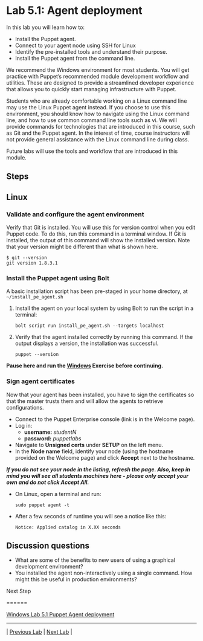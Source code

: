 # Lab 5.1: Agent deployment

In this lab you will learn how to:

* Install the Puppet agent.
* Connect to your agent node using SSH for Linux
* Identify the pre-installed tools and understand their purpose.
* Install the Puppet agent from the command line.

We recommend the Windows environment for most students. You will get practice
with Puppet’s recommended module development workflow and utilities. These
are designed to provide a streamlined developer experience that allows you
to quickly start managing infrastructure with Puppet.

Students who are already comfortable working on a Linux command line may use the
Linux Puppet agent instead. If you choose to use this environment, you should know how to
navigate using the Linux command line, and how to use common command line tools
such as vi. We will provide commands for technologies that are introduced in this
course, such as Git and the Puppet agent. In the interest of time, course instructors
will not provide general assistance with the Linux command line during class.

Future labs will use the tools and workflow that are introduced in this module.

## Steps

## Linux

### Validate and configure the agent environment

Verify that Git is installed. You will use this for version control when you edit Puppet code. To do this, run this command in a terminal window. If Git is installed, the output of this command will show the installed version. Note that your version might be different than what is shown here.

```plaintext
$ git --version
git version 1.8.3.1
```

### Install the Puppet agent using Bolt

A basic installation script has been pre-staged in your home directory, at `~/install_pe_agent.sh`

1. Install the agent on your local system by using Bolt to run the script in a terminal:

    ```bolt script run install_pe_agent.sh --targets localhost```

2. Verify that the agent installed correctly by running this command. If the output displays a version, the installation was successful.

    ```puppet --version```

**Pause here and run the [Windows](../../Windows/lab-05.1-Puppet-Agent-deployment) Exercise before continuing.**

### Sign agent certificates

Now that your agent has been installed, you have to sign the certificates so that the master trusts them and will allow the agents to retrieve configurations.

* Connect to the Puppet Enterprise console (link is in the Welcome page).
* Log in:
  * **username:** *studentN*
  * **password:** *puppetlabs*
* Navigate to **Unsigned certs** under **SETUP** on the left menu.
* In the **Node name** field, identify your node (using the hostname provided on the Welcome page) and click **Accept** next to the hostname.

**_If you do not see your node in the listing, refresh the page. Also, keep in mind you will see all students machines here - please only accept your own and do not click **Accept All**._**

* On Linux, open a terminal and run:

    ```sudo puppet agent -t```

* After a few seconds of runtime you will see a notice like this:

    ```Notice: Applied catalog in X.XX seconds```

## Discussion questions

* What are some of the benefits to new users of using a graphical development environment?
* You installed the agent non-interactively using a single command. How might this be useful in production environments?

Next Step

======

[Windows Lab 5.1 Puppet Agent deployment](../../Windows/lab-05.1-Puppet-Agent-deployment)

---

|  [Previous Lab](../lab-02.2-Running-Bolt-Commands)  |  [Next Lab](../lab-06.1-Puppet-resources)  |
